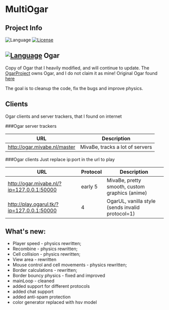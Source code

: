 # MultiOgar

## Project Info
![Language](https://img.shields.io/badge/language-node.js-yellow.svg)
[![License](https://img.shields.io/badge/license-APACHE2-blue.svg)](https://github.com/Barbosik/OgarMulti/blob/master/LICENSE.md)

## [![Language](https://img.shields.io/badge/Ogar-Node-red.svg)](https://github.com/OgarProject/Ogar) Ogar
Copy of Ogar that I heavily modified, and will continue to update. 
The [OgarProject](https://ogarproject.com) owns Ogar, and I do not claim it as mine! 
Original Ogar found [here](https://github.com/OgarProject/Ogar)


The goal is to cleanup the code, fix the bugs and improve physics.

## Clients

Ogar clients and server trackers, that I found on internet

###Ogar server trackers

URL | Description
--- | ---
http://ogar.mivabe.nl/master | MivaBe, tracks a lot of servers


###Ogar clients
Just replace ip:port in the url to play

URL | Protocol | Description
--- | --- | ---
http://ogar.mivabe.nl/?ip=127.0.0.1:50000 | early 5 | MivaBe, pretty smooth, custom graphics (anime)
http://play.ogarul.tk/?ip=127.0.0.1:50000 | 4 | OgarUL, vanilla style (sends invalid protocol=1)



## What's new:
* Player speed - physics rewritten;
* Recombine - physics rewritten;
* Cell collision - physics rewritten;
* View area - rewritten
* Mouse control and cell movements - physics rewritten;
* Border calculations - rewritten;
* Border bouncy physics - fixed and improved
* mainLoop - cleaned
* added support for different protocols
* added chat support
* added anti-spam protection
* color generator replaced with hsv model
